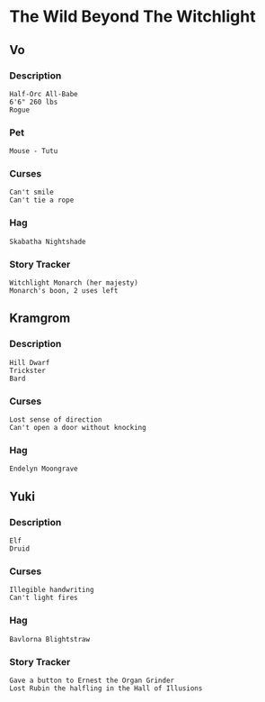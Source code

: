 # The Wild Beyond The Witchlight

## Vo

### Description

    Half-Orc All-Babe
    6'6" 260 lbs
    Rogue

### Pet

    Mouse - Tutu

### Curses

    Can't smile
    Can't tie a rope

### Hag

    Skabatha Nightshade

### Story Tracker

    Witchlight Monarch (her majesty)
    Monarch's boon, 2 uses left

## Kramgrom

### Description

    Hill Dwarf
    Trickster
    Bard

### Curses

    Lost sense of direction
    Can't open a door without knocking

### Hag

    Endelyn Moongrave

## Yuki

### Description

    Elf
    Druid

### Curses

    Illegible handwriting
    Can't light fires

### Hag

    Bavlorna Blightstraw

### Story Tracker

    Gave a button to Ernest the Organ Grinder
    Lost Rubin the halfling in the Hall of Illusions
